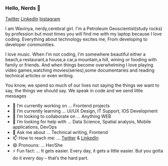 ### Hello, Nerds 👋

[Twitter](https://twitter.com/S_wavinya) [LinkedIn](https://www.linkedin.com/in/esther-ndavi-5a4b3214b/) [Instagram](https://www.instagram.com/s_wavinya/) 

I am Wavinya, nerdy,cerebral girl. I'm a Petroleum Geoscientist(study rocks) by profession but most times you will find me with my laptop because I love coding. Everything about technology excites me, From developing to developer communities.

I love music. When I'm not coding, I'm somewhere beautiful either a beach,a restaurant,a house,a car,a mountain,a hill, wining or fooding with family or friends. And when things become overwhelming I love playing video games,watching movies(series),some documentaries and reading technical articles or even writing.



You know, we spend so much of our lives not saying the things we want to say, the things we should say. We speak in code and we send little messages



- 🔭 I’m currently working on ... Frontend projects
- 🌱 I’m currently learning ...  UI/UX Design, IT Support, IOS Development
- 👯 I’m looking to collaborate on ... Anything WEB
- 🤔 I’m looking for help with ... Data Science, Spatial analysis, Mobile applications, DevOps
- 💬 Ask me about ... Technical writing, Frontend 
- 📫 How to reach me: ... [Twitter](https://twitter.com/S_wavinya) & [LinkedIn](https://www.linkedin.com/in/esther-ndavi-5a4b3214b/)
- 😄 Pronouns: ... Her/She
- ⚡ Fun fact: ... It gets easier. Every day, it gets a little easier. But you gotta do it every day – that’s the hard part.

